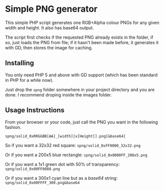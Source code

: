 Simple PNG generator
=============

This simple PHP script generates one RGB+Alpha colour PNGs for any given width and height. It also has base64 output.

The script first checks if the requested PNG already exists in the folder, if so, just loads the PNG from file; if it hasn't been made before, it generates it with GD, then stores the image for caching.

Installing
----------

You only need PHP 5 and above with GD support (which has been standard in PHP for a while now).

Just drop the `spng` folder somewhere in your project directory and you are done. I recommend droping inside the images folder.

Usage Instructions
------------------

From your browser or your code, just call the PNG you want in the following fashion. 

`spng/solid_0xRRGGBB[AA]_[width][x[Height]].png[&base64]`

So if you want a 32x32 red square: `spng/solid_0xFF0000_32x32.png`

Or if you want a 200x5 blue rectangle: `spng/solid_0x0000FF_200x5.png`

Or if you want a 1x1 green dot with 50% of transparency: `spng/solid_0x00FF0088.png`

Or if you want a 300x1 cyan line but as a *base64* string: `spng/solid_0x00FFFF_300.png&base64`

